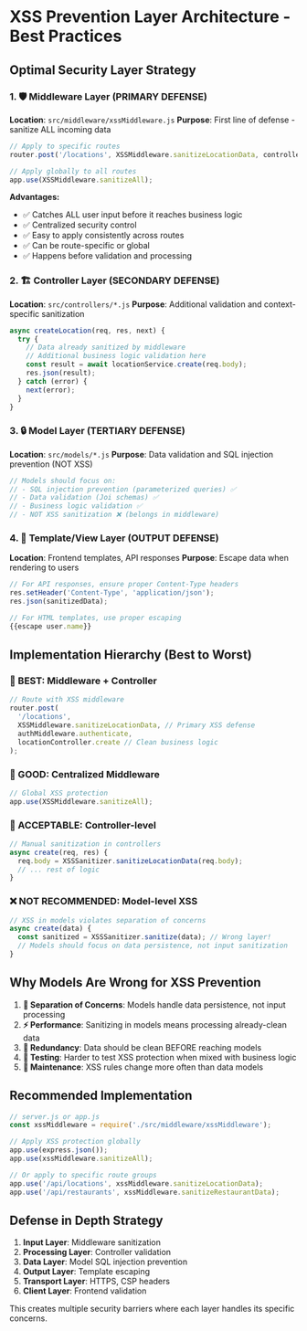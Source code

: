 # XSS Prevention Layer Architecture - Best Practices

## **Optimal Security Layer Strategy**

### **1. 🛡️ Middleware Layer (PRIMARY DEFENSE)**

**Location**: `src/middleware/xssMiddleware.js`
**Purpose**: First line of defense - sanitize ALL incoming data

```javascript
// Apply to specific routes
router.post('/locations', XSSMiddleware.sanitizeLocationData, controller.create);

// Apply globally to all routes
app.use(XSSMiddleware.sanitizeAll);
```

**Advantages:**

- ✅ Catches ALL user input before it reaches business logic
- ✅ Centralized security control
- ✅ Easy to apply consistently across routes
- ✅ Can be route-specific or global
- ✅ Happens before validation and processing

### **2. 🏗️ Controller Layer (SECONDARY DEFENSE)**

**Location**: `src/controllers/*.js`
**Purpose**: Additional validation and context-specific sanitization

```javascript
async createLocation(req, res, next) {
  try {
    // Data already sanitized by middleware
    // Additional business logic validation here
    const result = await locationService.create(req.body);
    res.json(result);
  } catch (error) {
    next(error);
  }
}
```

### **3. 🔒 Model Layer (TERTIARY DEFENSE)**

**Location**: `src/models/*.js`
**Purpose**: Data validation and SQL injection prevention (NOT XSS)

```javascript
// Models should focus on:
// - SQL injection prevention (parameterized queries) ✅
// - Data validation (Joi schemas) ✅
// - Business logic validation ✅
// - NOT XSS sanitization ❌ (belongs in middleware)
```

### **4. 🎯 Template/View Layer (OUTPUT DEFENSE)**

**Location**: Frontend templates, API responses
**Purpose**: Escape data when rendering to users

```javascript
// For API responses, ensure proper Content-Type headers
res.setHeader('Content-Type', 'application/json');
res.json(sanitizedData);

// For HTML templates, use proper escaping
{{escape user.name}}
```

## **Implementation Hierarchy (Best to Worst)**

### **🥇 BEST: Middleware + Controller**

```javascript
// Route with XSS middleware
router.post(
  '/locations',
  XSSMiddleware.sanitizeLocationData, // Primary XSS defense
  authMiddleware.authenticate,
  locationController.create // Clean business logic
);
```

### **🥈 GOOD: Centralized Middleware**

```javascript
// Global XSS protection
app.use(XSSMiddleware.sanitizeAll);
```

### **🥉 ACCEPTABLE: Controller-level**

```javascript
// Manual sanitization in controllers
async create(req, res) {
  req.body = XSSSanitizer.sanitizeLocationData(req.body);
  // ... rest of logic
}
```

### **❌ NOT RECOMMENDED: Model-level XSS**

```javascript
// XSS in models violates separation of concerns
async create(data) {
  const sanitized = XSSSanitizer.sanitize(data); // Wrong layer!
  // Models should focus on data persistence, not input sanitization
}
```

## **Why Models Are Wrong for XSS Prevention**

1. **🔄 Separation of Concerns**: Models handle data persistence, not input processing
2. **⚡ Performance**: Sanitizing in models means processing already-clean data
3. **🔁 Redundancy**: Data should be clean BEFORE reaching models
4. **🧪 Testing**: Harder to test XSS protection when mixed with business logic
5. **🔧 Maintenance**: XSS rules change more often than data models

## **Recommended Implementation**

```javascript
// server.js or app.js
const xssMiddleware = require('./src/middleware/xssMiddleware');

// Apply XSS protection globally
app.use(express.json());
app.use(xssMiddleware.sanitizeAll);

// Or apply to specific route groups
app.use('/api/locations', xssMiddleware.sanitizeLocationData);
app.use('/api/restaurants', xssMiddleware.sanitizeRestaurantData);
```

## **Defense in Depth Strategy**

1. **Input Layer**: Middleware sanitization
2. **Processing Layer**: Controller validation
3. **Data Layer**: Model SQL injection prevention
4. **Output Layer**: Template escaping
5. **Transport Layer**: HTTPS, CSP headers
6. **Client Layer**: Frontend validation

This creates multiple security barriers where each layer handles its specific concerns.
